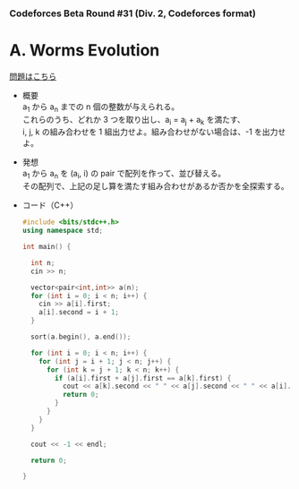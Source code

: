 ### Codeforces Beta Round #31 (Div. 2, Codeforces format)

# A. Worms Evolution

  [問題はこちら](https://codeforces.com/problemset/problem/31/A)


- 概要<br>
  a<sub>1</sub> から a<sub>n</sub> までの n 個の整数が与えられる。<br>
  これらのうち、どれか 3 つを取り出し、a<sub>i</sub> = a<sub>j</sub> + a<sub>k</sub> を満たす、<br>
  i, j, k の組み合わせを 1 組出力せよ。組み合わせがない場合は、-1 を出力せよ。


- 発想<br>
  a<sub>1</sub> から a<sub>n</sub> を (a<sub>i</sub>, i) の pair で配列を作って、並び替える。<br>
  その配列で、上記の足し算を満たす組み合わせがあるか否かを全探索する。<br>


- コード（C++）

  ```cpp
  #include <bits/stdc++.h>
  using namespace std;

  int main() {

    int n;
    cin >> n;

    vector<pair<int,int>> a(n);
    for (int i = 0; i < n; i++) {
      cin >> a[i].first;
      a[i].second = i + 1;
    }

    sort(a.begin(), a.end());

    for (int i = 0; i < n; i++) {
      for (int j = i + 1; j < n; j++) {
        for (int k = j + 1; k < n; k++) {
          if (a[i].first + a[j].first == a[k].first) {
            cout << a[k].second << " " << a[j].second << " " << a[i].second << endl;
            return 0;
          }
        }
      }
    }

    cout << -1 << endl;

    return 0;

  }
  ```
